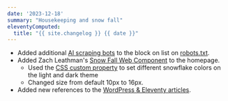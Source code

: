 ```yaml
---
date: '2023-12-18'
summary: "Housekeeping and snow fall"
eleventyComputed:
  title: "{{ site.changelog }} {{ date }}"
---
```


* Added additional [AI scraping bots](https://neil-clarke.com/block-the-bots-that-feed-ai-models-by-scraping-your-website/) to the block on list on [robots.txt](/robots.txt).
* Added Zach Leathman's [Snow Fall Web Component](https://www.zachleat.com/web/snow-fall/) to the homepage. 
  * Used the [CSS custom property](https://www.zachleat.com/web/snow-fall/#change-the-snow-color) to set different snowflake colors on the light and dark theme
  * Changed size from default 10px to 16px.
* Added new references to the [WordPress & Eleventy articles](/tag/cms/).
